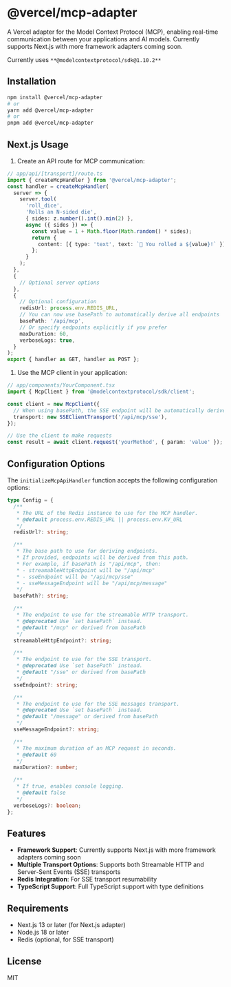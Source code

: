 # @vercel/mcp-adapter

A Vercel adapter for the Model Context Protocol (MCP), enabling real-time communication between your applications and AI models. Currently supports Next.js with more framework adapters coming soon.

Currently uses `**@modelcontextprotocol/sdk@1.10.2**`

## Installation

```bash
npm install @vercel/mcp-adapter
# or
yarn add @vercel/mcp-adapter
# or
pnpm add @vercel/mcp-adapter
```

## Next.js Usage

1. Create an API route for MCP communication:

```typescript
// app/api/[transport]/route.ts
import { createMcpHandler } from '@vercel/mcp-adapter';
const handler = createMcpHandler(
  server => {
    server.tool(
      'roll_dice',
      'Rolls an N-sided die',
      { sides: z.number().int().min(2) },
      async ({ sides }) => {
        const value = 1 + Math.floor(Math.random() * sides);
        return {
          content: [{ type: 'text', text: `🎲 You rolled a ${value}!` }],
        };
      }
    );
  },
  {
    // Optional server options
  },
  {
    // Optional configuration
    redisUrl: process.env.REDIS_URL,
    // You can now use basePath to automatically derive all endpoints
    basePath: '/api/mcp',
    // Or specify endpoints explicitly if you prefer
    maxDuration: 60,
    verboseLogs: true,
  }
);
export { handler as GET, handler as POST };
```

1. Use the MCP client in your application:

```typescript
// app/components/YourComponent.tsx
import { McpClient } from '@modelcontextprotocol/sdk/client';

const client = new McpClient({
  // When using basePath, the SSE endpoint will be automatically derived
  transport: new SSEClientTransport('/api/mcp/sse'),
});

// Use the client to make requests
const result = await client.request('yourMethod', { param: 'value' });
```

## Configuration Options

The `initializeMcpApiHandler` function accepts the following configuration options:

```typescript
type Config = {
  /**
   * The URL of the Redis instance to use for the MCP handler.
   * @default process.env.REDIS_URL || process.env.KV_URL
   */
  redisUrl?: string;

  /**
   * The base path to use for deriving endpoints.
   * If provided, endpoints will be derived from this path.
   * For example, if basePath is "/api/mcp", then:
   * - streamableHttpEndpoint will be "/api/mcp"
   * - sseEndpoint will be "/api/mcp/sse"
   * - sseMessageEndpoint will be "/api/mcp/message"
   */
  basePath?: string;

  /**
   * The endpoint to use for the streamable HTTP transport.
   * @deprecated Use `set basePath` instead.
   * @default "/mcp" or derived from basePath
   */
  streamableHttpEndpoint?: string;

  /**
   * The endpoint to use for the SSE transport.
   * @deprecated Use `set basePath` instead.
   * @default "/sse" or derived from basePath
   */
  sseEndpoint?: string;

  /**
   * The endpoint to use for the SSE messages transport.
   * @deprecated Use `set basePath` instead.
   * @default "/message" or derived from basePath
   */
  sseMessageEndpoint?: string;

  /**
   * The maximum duration of an MCP request in seconds.
   * @default 60
   */
  maxDuration?: number;

  /**
   * If true, enables console logging.
   * @default false
   */
  verboseLogs?: boolean;
};
```

## Features

- **Framework Support**: Currently supports Next.js with more framework adapters coming soon
- **Multiple Transport Options**: Supports both Streamable HTTP and Server-Sent Events (SSE) transports
- **Redis Integration**: For SSE transport resumability
- **TypeScript Support**: Full TypeScript support with type definitions

## Requirements

- Next.js 13 or later (for Next.js adapter)
- Node.js 18 or later
- Redis (optional, for SSE transport)

## License

MIT
